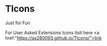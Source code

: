 # TIcons
Just for Fun


For User Asked Extensions Icons itsit here <a href:"https://as280093.github.io/TIcons/">link</a>
